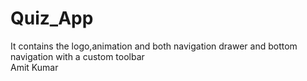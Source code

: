 # Quiz_App
It contains the logo,animation and both navigation drawer and bottom navigation with a custom toolbar
<br/>
Amit Kumar
